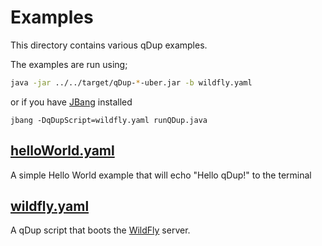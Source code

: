 # Examples

This directory contains various qDup examples.

The examples are run using;

```sh
java -jar ../../target/qDup-*-uber.jar -b wildfly.yaml
```

or if you have [JBang](https://jbang.dev) installed

```shell script
jbang -DqDupScript=wildfly.yaml runQDup.java 
```

## [helloWorld.yaml](helloWorld.yaml)

A simple Hello World example that will echo "Hello qDup!" to the terminal

## [wildfly.yaml](wildfly.yaml)

A qDup script that boots the [WildFly](https://www.wildfly.org/) server.

